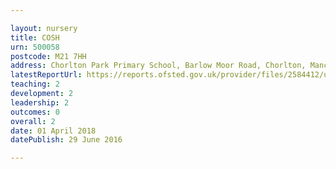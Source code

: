 ```yaml
---

layout: nursery
title: COSH
urn: 500058
postcode: M21 7HH
address: Chorlton Park Primary School, Barlow Moor Road, Chorlton, Manchester, M21 7HH
latestReportUrl: https://reports.ofsted.gov.uk/provider/files/2584412/urn/500058.pdf
teaching: 2
development: 2
leadership: 2
outcomes: 0
overall: 2
date: 01 April 2018 
datePublish: 29 June 2016

---
```

